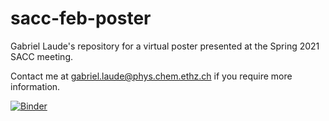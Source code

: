 # sacc-feb-poster

Gabriel Laude's repository for a virtual poster presented at the Spring 2021 SACC meeting.

Contact me at gabriel.laude@phys.chem.ethz.ch if you require more information.


[![Binder](https://mybinder.org/badge_logo.svg)](https://mybinder.org/v2/gh/gabriel-laude/sacc-feb-poster.git/HEAD)


